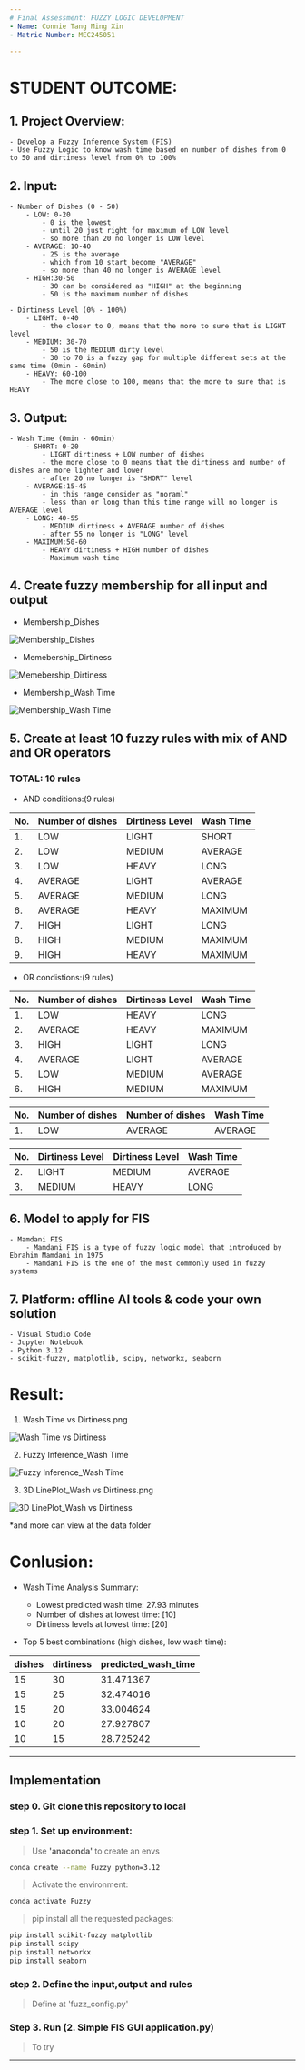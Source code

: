 ```yaml
---
# Final Assessment: FUZZY LOGIC DEVELOPMENT
- Name: Connie Tang Ming Xin
- Matric Number: MEC245051

---
```

# STUDENT OUTCOME:
## 1. Project Overview:
    - Develop a Fuzzy Inference System (FIS)
    - Use Fuzzy Logic to know wash time based on number of dishes from 0 to 50 and dirtiness level from 0% to 100%

## 2. Input:
    - Number of Dishes (0 - 50)
        - LOW: 0-20
            - 0 is the lowest
            - until 20 just right for maximum of LOW level
            - so more than 20 no longer is LOW level
        - AVERAGE: 10-40
            - 25 is the average
            - which from 10 start become "AVERAGE"
            - so more than 40 no longer is AVERAGE level
        - HIGH:30-50
            - 30 can be considered as "HIGH" at the beginning
            - 50 is the maximum number of dishes

    - Dirtiness Level (0% - 100%)
        - LIGHT: 0-40
            - the closer to 0, means that the more to sure that is LIGHT level
        - MEDIUM: 30-70
            - 50 is the MEDIUM dirty level
            - 30 to 70 is a fuzzy gap for multiple different sets at the same time (0min - 60min)
        - HEAVY: 60-100
            - The more close to 100, means that the more to sure that is HEAVY

## 3. Output:
    - Wash Time (0min - 60min)
        - SHORT: 0-20
            - LIGHT dirtiness + LOW number of dishes
            - the more close to 0 means that the dirtiness and number of dishes are more lighter and lower
            - after 20 no longer is "SHORT" level
        - AVERAGE:15-45
            - in this range consider as "noraml"
            - less than or long than this time range will no longer is AVERAGE level
        - LONG: 40-55
            - MEDIUM dirtiness + AVERAGE number of dishes
            - after 55 no longer is "LONG" level
        - MAXIMUM:50-60
            - HEAVY dirtiness + HIGH number of dishes
            - Maximum wash time

## 4. Create fuzzy membership for all input and output
- Membership_Dishes

![Membership_Dishes](data/1.membership_dishes.png)

- Memebership_Dirtiness

![Memebership_Dirtiness](data/2.membership_dirtiness.png)

- Membership_Wash Time

![Membership_Wash Time](data/3.membership_wash_time.png)

## 5. Create at least 10 fuzzy rules with mix of AND and OR operators
### TOTAL: 10 rules
- AND conditions:(9 rules)

| No. | Number of dishes | Dirtiness Level | Wash Time |
| --- | ---------------- | --------------- | --------- |
| 1. | LOW | LIGHT | SHORT |
| 2. | LOW | MEDIUM | AVERAGE |
| 3. | LOW | HEAVY | LONG |
| 4. | AVERAGE | LIGHT | AVERAGE |
| 5. | AVERAGE | MEDIUM | LONG |
| 6. | AVERAGE | HEAVY | MAXIMUM |
| 7. | HIGH | LIGHT | LONG |
| 8. | HIGH | MEDIUM | MAXIMUM |
| 9. | HIGH | HEAVY | MAXIMUM |

- OR condistions:(9 rules)

| No. | Number of dishes | Dirtiness Level | Wash Time |
| --- | ---------------- | --------------- | --------- |
| 1. | LOW | HEAVY | LONG |
| 2. | AVERAGE | HEAVY | MAXIMUM |
| 3. | HIGH | LIGHT | LONG |
| 4. | AVERAGE | LIGHT | AVERAGE |
| 5. | LOW | MEDIUM | AVERAGE |
| 6. | HIGH | MEDIUM | MAXIMUM |

| No. | Number of dishes | Number of dishes | Wash Time |
| --- | ---------------- | ---------------- | --------- |
| 1. | LOW | AVERAGE | AVERAGE |

| No. | Dirtiness Level | Dirtiness Level | Wash Time |
| --- | --------------- | --------------- | --------- |
| 2. | LIGHT | MEDIUM | AVERAGE |
| 3. | MEDIUM | HEAVY | LONG |

## 6. Model to apply for FIS
    - Mamdani FIS
        - Mamdani FIS is a type of fuzzy logic model that introduced by Ebrahim Mamdani in 1975
        - Mamdani FIS is the one of the most commonly used in fuzzy systems

## 7. Platform: offline AI tools & code your own solution
    - Visual Studio Code
    - Jupyter Notebook
    - Python 3.12
    - scikit-fuzzy, matplotlib, scipy, networkx, seaborn

# Result:
1. Wash Time vs Dirtiness.png

![Wash Time vs Dirtiness](data/4.WashTimevsDirtiness.png)

2. Fuzzy Inference_Wash Time

![Fuzzy Inference_Wash Time](data/7.FuzzyInference_WashTime.png)

3. 3D LinePlot_Wash vs Dirtiness.png

![3D LinePlot_Wash vs Dirtiness](data/9.3DLinePlot_WashvsDirtiness.png)

*and more can view at the data folder 

# Conlusion:
- Wash Time Analysis Summary:
    - Lowest predicted wash time: 27.93 minutes
    - Number of dishes at lowest time: [10]
    - Dirtiness levels at lowest time: [20]

- Top 5 best combinations (high dishes, low wash time):

| dishes | dirtiness | predicted_wash_time |
| ------ | --------- | ------------------- |
| 15 | 30 | 31.471367 |
| 15 | 25 | 32.474016 |
| 15 | 20 | 33.004624 |
| 10 | 20 | 27.927807 |
| 10 | 15 | 28.725242 |

---

## Implementation
### step 0. Git clone this repository to local

### step 1. Set up environment:
>Use **'anaconda'** to create an envs
```bash
conda create --name Fuzzy python=3.12
```

> Activate the environment:
```bash
conda activate Fuzzy
```

>pip install all the requested packages:
```bash
pip install scikit-fuzzy matplotlib
pip install scipy
pip install networkx
pip install seaborn
```

### step 2. Define the input,output and rules
>Define at 'fuzz_config.py'

### Step 3. Run (2. Simple FIS GUI application.py)
>To try
---
